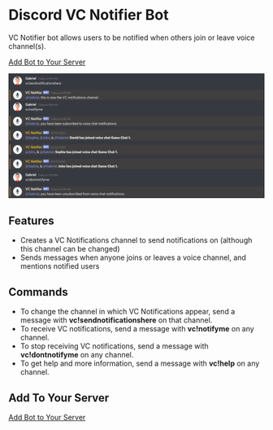 # Discord VC Notifier Bot

VC Notifier bot allows users to be notified when others join or leave voice channel(s).

[Add Bot to Your Server](https://discord.com/oauth2/authorize?client_id=719725777997922396&permissions=50333712&scope=bot)

![Bot Demo](demo.png)

## Features

 - Creates a VC Notifications channel to send notifications on (although this channel can be changed)
 - Sends messages when anyone joins or leaves a voice channel, and mentions notified users

## Commands

 - To change the channel in which VC Notifications appear, send a message with **vc!sendnotificationshere** on that channel.
 - To receive VC notifications, send a message with **vc!notifyme** on any channel.
 - To stop receiving VC notifications, send a message with **vc!dontnotifyme** on any channel.
 - To get help and more information, send a message with **vc!help** on any channel.

## Add To Your Server

[Add Bot to Your Server](https://discord.com/oauth2/authorize?client_id=719725777997922396&permissions=50333712&scope=bot)